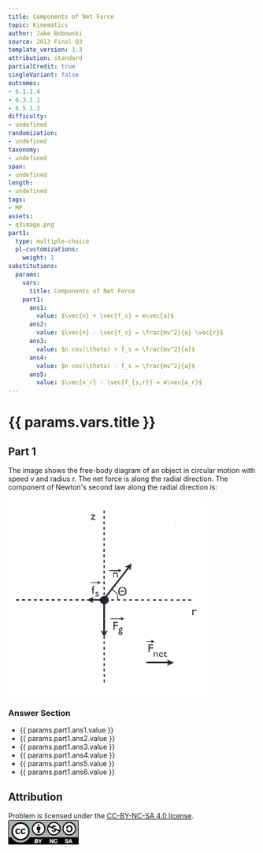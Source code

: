 ```yaml
---
title: Components of Net Force
topic: Kinematics
author: Jake Bobowski
source: 2013 Final Q3
template_version: 1.3
attribution: standard
partialCredit: true
singleVariant: false
outcomes:
- 6.1.1.4
- 6.3.1.1
- 6.5.1.3
difficulty:
- undefined
randomization:
- undefined
taxonomy:
- undefined
span:
- undefined
length:
- undefined
tags:
- MP
assets:
- q3image.png
part1:
  type: multiple-choice
  pl-customizations:
    weight: 1
substitutions:
  params:
    vars:
      title: Components of Net Force
    part1:
      ans1:
        value: $\vec{n} + \vec{f_s} = m\vec{a}$
      ans2:
        value: $\vec{n} - \vec{f_s} = \frac{mv^2}{a} \vec{r}$
      ans3:
        value: $n cos(\theta) + f_s = \frac{mv^2}{a}$
      ans4:
        value: $n cos(\theta) - f_s = \frac{mv^2}{a}$
      ans5:
        value: $\vec{n_r} - \vec{f_{s,r}} = m\vec{a_r}$
---
```

# {{ params.vars.title }}

## Part 1

The image shows the free-body diagram of an object in circular motion with speed v and radius r.
The net force is along the radial direction.
The component of Newton's second law along the radial direction is:

<img src="q3image.png" width="400" height="400" alt="Circular Motion FBD">

### Answer Section

- {{ params.part1.ans1.value }}
- {{ params.part1.ans2.value }}
- {{ params.part1.ans3.value }}
- {{ params.part1.ans4.value }}
- {{ params.part1.ans5.value }}
- {{ params.part1.ans6.value }}

## Attribution

Problem is licensed under the [CC-BY-NC-SA 4.0 license](https://creativecommons.org/licenses/by-nc-sa/4.0/).<br> ![The Creative Commons 4.0 license requiring attribution-BY, non-commercial-NC, and share-alike-SA license.](https://raw.githubusercontent.com/firasm/bits/master/by-nc-sa.png)
